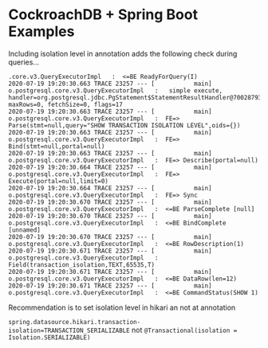 # CockroachDB + Spring Boot Examples

Including isolation level in annotation adds the following check during queries...

```
.core.v3.QueryExecutorImpl   :  <=BE ReadyForQuery(I)
2020-07-19 19:20:30.663 TRACE 23257 --- [           main] o.postgresql.core.v3.QueryExecutorImpl   :   simple execute, handler=org.postgresql.jdbc.PgStatement$StatementResultHandler@70028793, maxRows=0, fetchSize=0, flags=17
2020-07-19 19:20:30.663 TRACE 23257 --- [           main] o.postgresql.core.v3.QueryExecutorImpl   :  FE=> Parse(stmt=null,query="SHOW TRANSACTION ISOLATION LEVEL",oids={})
2020-07-19 19:20:30.663 TRACE 23257 --- [           main] o.postgresql.core.v3.QueryExecutorImpl   :  FE=> Bind(stmt=null,portal=null)
2020-07-19 19:20:30.663 TRACE 23257 --- [           main] o.postgresql.core.v3.QueryExecutorImpl   :  FE=> Describe(portal=null)
2020-07-19 19:20:30.664 TRACE 23257 --- [           main] o.postgresql.core.v3.QueryExecutorImpl   :  FE=> Execute(portal=null,limit=0)
2020-07-19 19:20:30.664 TRACE 23257 --- [           main] o.postgresql.core.v3.QueryExecutorImpl   :  FE=> Sync
2020-07-19 19:20:30.670 TRACE 23257 --- [           main] o.postgresql.core.v3.QueryExecutorImpl   :  <=BE ParseComplete [null]
2020-07-19 19:20:30.670 TRACE 23257 --- [           main] o.postgresql.core.v3.QueryExecutorImpl   :  <=BE BindComplete [unnamed]
2020-07-19 19:20:30.670 TRACE 23257 --- [           main] o.postgresql.core.v3.QueryExecutorImpl   :  <=BE RowDescription(1)
2020-07-19 19:20:30.671 TRACE 23257 --- [           main] o.postgresql.core.v3.QueryExecutorImpl   :         Field(transaction_isolation,TEXT,65535,T)
2020-07-19 19:20:30.671 TRACE 23257 --- [           main] o.postgresql.core.v3.QueryExecutorImpl   :  <=BE DataRow(len=12)
2020-07-19 19:20:30.671 TRACE 23257 --- [           main] o.postgresql.core.v3.QueryExecutorImpl   :  <=BE CommandStatus(SHOW 1)
```

Recommendation is to set isolation level in hikari an not at annotation

`spring.datasource.hikari.transaction-isolation=TRANSACTION_SERIALIZABLE` not `@Transactional(isolation = Isolation.SERIALIZABLE)`

